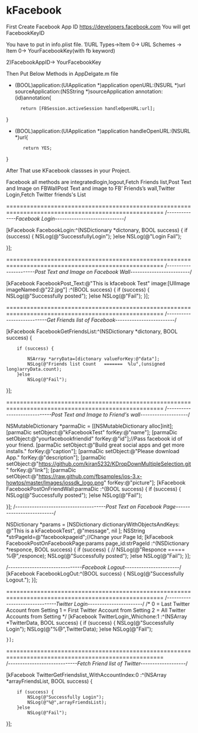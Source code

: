 kFacebook
=========

First Create Facebook App ID https://developers.facebook.com
You will get FacebookKeyID

You have to put in info.plist file.
1)URL Types->Item 0-> URL Schemes -> Item 0-> YourFacebookKey(with fb keyword)

2)FacebookAppID-> YourFacebookKey


Then Put Below Methods in AppDelgate.m file
- (BOOL)application:(UIApplication *)application openURL:(NSURL *)url sourceApplication:(NSString *)sourceApplication annotation:(id)annotation{

        return [FBSession.activeSession handleOpenURL:url];
}

- (BOOL)application:(UIApplication *)application handleOpenURL:(NSURL *)url{
   
         return YES;

}


After That use KFacebook classses in your Project.


Facebook all methods are integratedlogin,logout,Fetch Friends list,Post Text and Image on FBWallPost Text and image to FB’ Friends’s wall,Twitter Login,Fetch Twitter friends's List

====================================================================================================
/*--------------Facebook Login-----------------------------*/

[kFacebook FacebookLogin:^(NSDictionary *dictonary, BOOL success) {
        if (success) {
            NSLog(@"SuccessfullyLogin");
        }else
            NSLog(@"Login Fail");
            
 }]; 
    
====================================================================================================
/*----------------------Post Text and Image on Facebook Wall-------------------------*/

[kFacebook FacebookPost_Text:@"This is kfacebook Test" image:[UIImage imageNamed:@"22.jpg"] :^(BOOL success) {
        if (success) {
            NSLog(@"Successfully posted");
        }else
            NSLog(@"Fail");
    }];
    
====================================================================================================
/*---------------------------Get Friends list of Facebook-------------------------*/

[kFacebook FacebookGetFriendsList:^(NSDictionary *dictonary, BOOL success) {

        if (success) {
        
            NSArray *arryData=[dictonary valueForKey:@"data"];
            NSLog(@"Friends list Count   =======  %lu",(unsigned long)arryData.count);
        }else
            NSLog(@"Fail");
            
  }];
  
====================================================================================================
/*-----------------------------Post Text and Image to Friend's wall--------------------*/

   NSMutableDictionary *parmaDic = [[NSMutableDictionary alloc]init];
    [parmaDic setObject:@"kFacebookTest" forKey:@"name"];
    [parmaDic setObject:@"yourfacebookfriendid" forKey:@"id"];//Pass facebook id of your friend.
    [parmaDic setObject:@"Build great social apps and get more installs." forKey:@"caption"];
    [parmaDic setObject:@"Please download App." forKey:@"description"];
    [parmaDic setObject:@"https://github.com/kiran5232/KDropDownMultipleSelection.git" forKey:@"link"];
    [parmaDic setObject:@"https://raw.github.com/fbsamples/ios-3.x-howtos/master/Images/iossdk_logo.png" forKey:@"picture"];
   [kFacebook FacebookPostOnFriendWall:parmaDic :^(BOOL success) {
       if (success) {
           NSLog(@"Successfully posted");
       }else
           NSLog(@"Fail");

   }];
/*--------------------------------------Post Text on Facebook Page--------------------------*/

NSDictionary *params = [NSDictionary dictionaryWithObjectsAndKeys:
                            @"This is a kFacebookTest", @"message",
                            nil
                            ];
    NSString *strPageId=@"facebookpageid";//Change your Page Id;
    [kFacebook FacebookPostOnFacebookPage:params page_id:strPageId :^(NSDictionary *responce, BOOL success) {
        if (success) {
          //  NSLog(@"Responce ===== %@",responce);
            NSLog(@"Successfully posted");
        }else
            NSLog(@"Fail");
    }];
    
/*-------------------------------Facebook Logout-----------------------*/
  [kFacebook FacebookLogOut:^(BOOL success) {
         NSLog(@"Successfully Logout.");
    }];

====================================================================================================
/*-------------------------------Twitter Login-----------------------*/ 
/*  0  =  Last Twitter Account from Setting
        1  =  First Twitter Account from Setting
        2 =  All Twitter Accounts from Setting
     */
    [kFacebook TwitterLogin_Whichone:1 :^(NSArray *TwitterData, BOOL success) {
        if (success) {
            NSLog(@"Successfully Login");
            NSLog(@"%@",TwitterData);
        }else
            NSLog(@"Fail");
            
    }];
   
====================================================================================================    
/*-----------------------------Fetch Friend list of Twitter-------------------*/

[kFacebook TwitterGetFriendslist_WithAccountIndex:0  :^(NSArray *arrayFriendsList, BOOL success) {
       
        if (success) {
            NSLog(@"Successfully Login");
            NSLog(@"%@",arrayFriendsList);
        }else
            NSLog(@"Fail");
            
 }];
  
